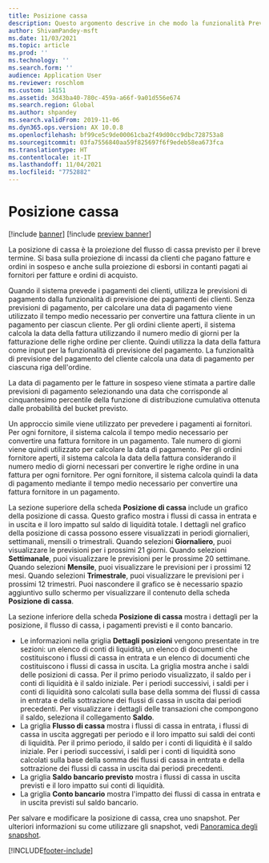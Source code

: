 ```yaml
---
title: Posizione cassa
description: Questo argomento descrive in che modo la funzionalità Previsione di cassa prevede la posizione di cassa di un'organizzazione per orari specifici. Descrive inoltre le opzioni disponibili per mostrare le previsioni per periodi diversi.
author: ShivamPandey-msft
ms.date: 11/03/2021
ms.topic: article
ms.prod: ''
ms.technology: ''
ms.search.form: ''
audience: Application User
ms.reviewer: roschlom
ms.custom: 14151
ms.assetid: 3d43ba40-780c-459a-a66f-9a01d556e674
ms.search.region: Global
ms.author: shpandey
ms.search.validFrom: 2019-11-06
ms.dyn365.ops.version: AX 10.0.8
ms.openlocfilehash: bf99ce5c9de00061cba2f49d00cc9dbc728753a8
ms.sourcegitcommit: 03fa7556840aa59f825697f6f9edeb58ea673fca
ms.translationtype: HT
ms.contentlocale: it-IT
ms.lasthandoff: 11/04/2021
ms.locfileid: "7752882"
---
```

# <a name="cash-position"></a>Posizione cassa

[!include [banner](../includes/banner.md)]
[!include [preview banner](../includes/preview-banner.md)]

La posizione di cassa è la proiezione del flusso di cassa previsto per il breve termine. Si basa sulla proiezione di incassi da clienti che pagano fatture e ordini in sospeso e anche sulla proiezione di esborsi in contanti pagati ai fornitori per fatture e ordini di acquisto.

Quando il sistema prevede i pagamenti dei clienti, utilizza le previsioni di pagamento dalla funzionalità di previsione dei pagamenti dei clienti. Senza previsioni di pagamento, per calcolare una data di pagamento viene utilizzato il tempo medio necessario per convertire una fattura cliente in un pagamento per ciascun cliente. Per gli ordini cliente aperti, il sistema calcola la data della fattura utilizzando il numero medio di giorni per la fatturazione delle righe ordine per cliente. Quindi utilizza la data della fattura come input per la funzionalità di previsione del pagamento. La funzionalità di previsione del pagamento del cliente calcola una data di pagamento per ciascuna riga dell'ordine. 

La data di pagamento per le fatture in sospeso viene stimata a partire dalle previsioni di pagamento selezionando una data che corrisponde al cinquantesimo percentile della funzione di distribuzione cumulativa ottenuta dalle probabilità del bucket previsto.

Un approccio simile viene utilizzato per prevedere i pagamenti ai fornitori. Per ogni fornitore, il sistema calcola il tempo medio necessario per convertire una fattura fornitore in un pagamento. Tale numero di giorni viene quindi utilizzato per calcolare la data di pagamento. Per gli ordini fornitore aperti, il sistema calcola la data della fattura considerando il numero medio di giorni necessari per convertire le righe ordine in una fattura per ogni fornitore. Per ogni fornitore, il sistema calcola quindi la data di pagamento mediante il tempo medio necessario per convertire una fattura fornitore in un pagamento.

La sezione superiore della scheda **Posizione di cassa** include un grafico della posizione di cassa. Questo grafico mostra i flussi di cassa in entrata e in uscita e il loro impatto sul saldo di liquidità totale. I dettagli nel grafico della posizione di cassa possono essere visualizzati in periodi giornalieri, settimanali, mensili o trimestrali. Quando selezioni **Giornaliero**, puoi visualizzare le previsioni per i prossimi 21 giorni. Quando selezioni **Settimanale**, puoi visualizzare le previsioni per le prossime 20 settimane. Quando selezioni **Mensile**, puoi visualizzare le previsioni per i prossimi 12 mesi. Quando selezioni **Trimestrale**, puoi visualizzare le previsioni per i prossimi 12 trimestri. Puoi nascondere il grafico se è necessario spazio aggiuntivo sullo schermo per visualizzare il contenuto della scheda **Posizione di cassa**.

La sezione inferiore della scheda **Posizione di cassa** mostra i dettagli per la posizione, il flusso di cassa, i pagamenti previsti e il conto bancario.

- Le informazioni nella griglia **Dettagli posizioni** vengono presentate in tre sezioni: un elenco di conti di liquidità, un elenco di documenti che costituiscono i flussi di cassa in entrata e un elenco di documenti che costituiscono i flussi di cassa in uscita. La griglia mostra anche i saldi delle posizioni di cassa. Per il primo periodo visualizzato, il saldo per i conti di liquidità è il saldo iniziale. Per i periodi successivi, i saldi per i conti di liquidità sono calcolati sulla base della somma dei flussi di cassa in entrata e della sottrazione dei flussi di cassa in uscita dai periodi precedenti. Per visualizzare i dettagli delle transazioni che compongono il saldo, seleziona il collegamento **Saldo**.
- La griglia **Flusso di cassa** mostra i flussi di cassa in entrata, i flussi di cassa in uscita aggregati per periodo e il loro impatto sui saldi dei conti di liquidità. Per il primo periodo, il saldo per i conti di liquidità è il saldo iniziale. Per i periodi successivi, i saldi per i conti di liquidità sono calcolati sulla base della somma dei flussi di cassa in entrata e della sottrazione dei flussi di cassa in uscita dai periodi precedenti.
- La griglia **Saldo bancario previsto** mostra i flussi di cassa in uscita previsti e il loro impatto sui conti di liquidità.
- La griglia **Conto bancario** mostra l'impatto dei flussi di cassa in entrata e in uscita previsti sul saldo bancario.

Per salvare e modificare la posizione di cassa, crea uno snapshot. Per ulteriori informazioni su come utilizzare gli snapshot, vedi [Panoramica degli snapshot](payment-snapshots.md).

[!INCLUDE[footer-include](../../includes/footer-banner.md)]
